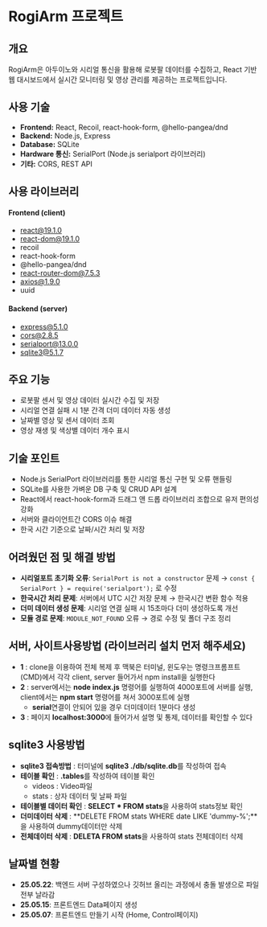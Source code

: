 # RogiArm 프로젝트

## 개요  
RogiArm은 아두이노와 시리얼 통신을 활용해 로봇팔 데이터를 수집하고, React 기반 웹 대시보드에서 실시간 모니터링 및 영상 관리를 제공하는 프로젝트입니다.

## 사용 기술  
- **Frontend:** React, Recoil, react-hook-form, @hello-pangea/dnd  
- **Backend:** Node.js, Express  
- **Database:** SQLite  
- **Hardware 통신:** SerialPort (Node.js serialport 라이브러리)  
- **기타:** CORS, REST API

## 사용 라이브러리

#### Frontend (client)
- react@19.1.0
- react-dom@19.1.0
- recoil
- react-hook-form
- @hello-pangea/dnd
- react-router-dom@7.5.3
- axios@1.9.0
- uuid

#### Backend (server)
- express@5.1.0
- cors@2.8.5
- serialport@13.0.0
- sqlite3@5.1.7

## 주요 기능
- 로봇팔 센서 및 영상 데이터 실시간 수집 및 저장  
- 시리얼 연결 실패 시 1분 간격 더미 데이터 자동 생성  
- 날짜별 영상 및 센서 데이터 조회  
- 영상 재생 및 색상별 데이터 개수 표시  

## 기술 포인트  
- Node.js SerialPort 라이브러리를 통한 시리얼 통신 구현 및 오류 핸들링  
- SQLite를 사용한 가벼운 DB 구축 및 CRUD API 설계  
- React에서 react-hook-form과 드래그 앤 드롭 라이브러리 조합으로 유저 편의성 강화  
- 서버와 클라이언트간 CORS 이슈 해결  
- 한국 시간 기준으로 날짜/시간 처리 및 저장  

## 어려웠던 점 및 해결 방법  
- **시리얼포트 초기화 오류**: `SerialPort is not a constructor` 문제 → `const { SerialPort } = require('serialport');` 로 수정  
- **한국시간 처리 문제**: 서버에서 UTC 시간 저장 문제 → 한국시간 변환 함수 적용  
- **더미 데이터 생성 문제**: 시리얼 연결 실패 시 15초마다 더미 생성하도록 개선  
- **모듈 경로 문제**: `MODULE_NOT_FOUND` 오류 → 경로 수정 및 폴더 구조 정리

## 서버, 사이트사용방법 (라이브러리 설치 먼저 해주세요)
- **1** : clone을 이용하여 전체 복제 후 맥북은 터미널, 윈도우는 명령크프롬프트(CMD)에서 각각 client, server 들어가서 npm install을 실행한다
- **2** : server에서는 **node index.js** 명령어를 실행하여 4000포트에 서버를 실행, client에서는 **npm start** 명령어를 쳐서 3000포트에 실행
    - **serial**연결이 안되어 있을 경우 더미데이터 1분마다 생성
- **3** : 페이지 **localhost:3000**에 들어가서 설명 및 통제, 데이터를 확인할 수 있다

## sqlite3 사용방법
- **sqlite3 접속방법** : 터미널에 **sqlite3 ./db/sqlite.db**를 작성하여 접속
- **테이블 확인** : **.tables**를 작성하여 테이블 확인 
    - videos : Video파일
    - stats : 상자 데이터 및 날짜 파일
- **테이블별 데이터 확인** : **SELECT * FROM stats**을 사용하여 stats정보 확인
- **더미데이터 삭제** : **DELETE FROM stats WHERE date LIKE 'dummy-%';**을 사용하여 dummy데이터만 삭제
- **전체데이터 삭제** : **DELETA FROM stats**을 사용하여 stats 전체데이터 삭제


## 날짜별 현황
- **25.05.22**: 백엔드 서버 구성하였으나 깃허브 올리는 과정에서 충돌 발생으로 파일 전부 날라감
- **25.05.15**: 프론트엔드 Data페이지 생성
- **25.05.07**: 프론트엔드 만들기 시작 (Home, Control페이지)
